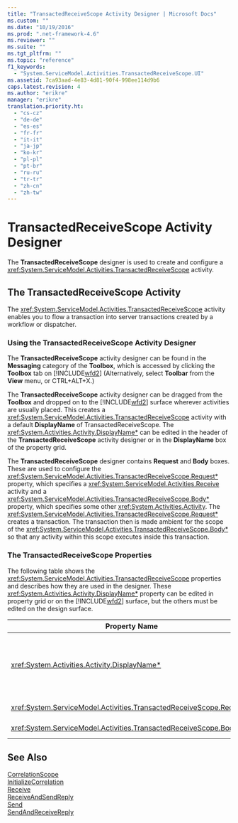 ```yaml
---
title: "TransactedReceiveScope Activity Designer | Microsoft Docs"
ms.custom: ""
ms.date: "10/19/2016"
ms.prod: ".net-framework-4.6"
ms.reviewer: ""
ms.suite: ""
ms.tgt_pltfrm: ""
ms.topic: "reference"
f1_keywords: 
  - "System.ServiceModel.Activities.TransactedReceiveScope.UI"
ms.assetid: 7ca93aad-4e83-4d81-90f4-998ee114d9b6
caps.latest.revision: 4
ms.author: "erikre"
manager: "erikre"
translation.priority.ht: 
  - "cs-cz"
  - "de-de"
  - "es-es"
  - "fr-fr"
  - "it-it"
  - "ja-jp"
  - "ko-kr"
  - "pl-pl"
  - "pt-br"
  - "ru-ru"
  - "tr-tr"
  - "zh-cn"
  - "zh-tw"
---
```

# TransactedReceiveScope Activity Designer
The **TransactedReceiveScope** designer is used to create and configure a <xref:System.ServiceModel.Activities.TransactedReceiveScope> activity.  
  
## The TransactedReceiveScope Activity  
 The <xref:System.ServiceModel.Activities.TransactedReceiveScope> activity enables you to flow a transaction into server transactions created by a workflow or dispatcher.  
  
### Using the TransactedReceiveScope Activity Designer  
 The **TransactedReceiveScope** activity designer can be found in the **Messaging** category of the **Toolbox**, which is accessed by clicking the **Toolbox** tab on [!INCLUDE[wfd2](../workflow-designer/includes/wfd2_md.md)] (Alternatively, select **Toolbar** from the **View** menu, or CTRL+ALT+X.)  
  
 The **TransactedReceiveScope** activity designer can be dragged from the **Toolbox** and dropped on to the [!INCLUDE[wfd2](../workflow-designer/includes/wfd2_md.md)] surface wherever activities are usually placed. This creates a <xref:System.ServiceModel.Activities.TransactedReceiveScope> activity with a default **DisplayName** of TransactedReceiveScope. The <xref:System.Activities.Activity.DisplayName*> can be edited in the header of the **TransactedReceiveScope** activity designer or in the **DisplayName** box of the property grid.  
  
 The **TransactedReceiveScope** designer contains **Request** and **Body** boxes. These are used to configure the <xref:System.ServiceModel.Activities.TransactedReceiveScope.Request*> property, which specifies a <xref:System.ServiceModel.Activities.Receive> activity and a <xref:System.ServiceModel.Activities.TransactedReceiveScope.Body*> property, which specifies some other <xref:System.Activities.Activity>. The <xref:System.ServiceModel.Activities.TransactedReceiveScope.Request*> creates a transaction. The transaction then is made ambient for the scope of the <xref:System.ServiceModel.Activities.TransactedReceiveScope.Body*> so that any activity within this scope executes inside this transaction.  
  
### The TransactedReceiveScope Properties  
 The following table shows the <xref:System.ServiceModel.Activities.TransactedReceiveScope> properties and describes how they are used in the designer. These <xref:System.Activities.Activity.DisplayName*> property can be edited in property grid or on the [!INCLUDE[wfd2](../workflow-designer/includes/wfd2_md.md)] surface, but the others must be edited on the design surface.  
  
|Property Name|Required|Usage|  
|-------------------|--------------|-----------|  
|<xref:System.Activities.Activity.DisplayName*>|False|The optional friendly name of the <xref:System.ServiceModel.Activities.TransactedReceiveScope> activity. The default is TransactedReceiveScope.<br /><br /> Although the <xref:System.Activities.Activity.DisplayName*> name is not strictly required, it is a best practice to use a display name.|  
|<xref:System.ServiceModel.Activities.TransactedReceiveScope.Request*>|True|Drops a <xref:System.ServiceModel.Activities.Receive> activity into the **Request** block on the activity designer surface.|  
|<xref:System.ServiceModel.Activities.TransactedReceiveScope.Body*>|False|Drops an <xref:System.Activities.Activity> into the **Body** block on the activity designer surface.|  
  
## See Also  
 [CorrelationScope](../workflow-designer/correlationscope-activity-designer.md)   
 [InitializeCorrelation](../workflow-designer/initializecorrelation-activity-designer.md)   
 [Receive](../workflow-designer/receive-activity-designer.md)   
 [ReceiveAndSendReply](../workflow-designer/receiveandsendreply-template-designer.md)   
 [Send](../workflow-designer/send-activity-designer.md)   
 [SendAndReceiveReply](../workflow-designer/sendandreceivereply-template-designer.md)